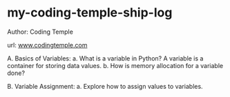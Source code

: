 # my-coding-temple-ship-log


Author: Coding Temple

url: www.codingtemple.com

A. Basics of Variables:
    a. What is a variable in Python?
      A variable is a container for storing data values.
    b. How is memory allocation for a variable done?

B. Variable Assignment:
    a. Explore how to assign values to variables.
        